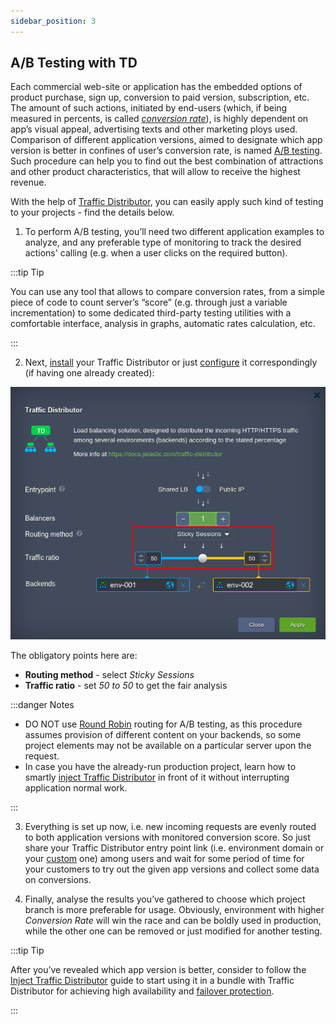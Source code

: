```yaml
---
sidebar_position: 3
---
```


## A/B Testing with TD

Each commercial web-site or application has the embedded options of product purchase, sign up, conversion to paid version, subscription, etc. The amount of such actions, initiated by end-users (which, if being measured in percents, is called [_conversion rate_](https://en.wikipedia.org/wiki/Conversion_marketing#Conversion_rate)), is highly dependent on app’s visual appeal, advertising texts and other marketing ploys used. Comparison of different application versions, aimed to designate which app version is better in confines of user’s conversion rate, is named [A/B testing](/docs/ApplicationSetting/Traffic%20Distributor/Use%20Cases/A-B%20Testing). Such procedure can help you to find out the best combination of attractions and other product characteristics, that will allow to receive the highest revenue.

With the help of [Traffic Distributor](/docs/ApplicationSetting/Traffic%20Distributor/Traffic%20Distributor%20Overview), you can easily apply such kind of testing to your projects - find the details below.

1. To perform A/B testing, you’ll need two different application examples to analyze, and any preferable type of monitoring to track the desired actions' calling (e.g. when a user clicks on the required button).

:::tip Tip

You can use any tool that allows to compare conversion rates, from a simple piece of code to count server’s “score” (e.g. through just a variable incrementation) to some dedicated third-party testing utilities with a comfortable interface, analysis in graphs, automatic rates calculation, etc.

:::

2. Next, [install](/docs/ApplicationSetting/Traffic%20Distributor/Traffic%20Distributor%20Installation) your Traffic Distributor or just [configure](/docs/ApplicationSetting/Traffic%20Distributor/Traffic%20Distributor%20Installation#traffic-distributor-reconfiguration) it correspondingly (if having one already created):

<div style={{
    display:'flex',
    justifyContent: 'center',
    margin: '0 0 1rem 0'
}}>

![Locale Dropdown](./img/A-BTesting/01.png)

</div>

The obligatory points here are:

- **Routing method** - select _Sticky Sessions_
- **Traffic ratio** - set _50 to 50_ to get the fair analysis

:::danger Notes

- DO NOT use [Round Robin](/docs/ApplicationSetting/Traffic%20Distributor/Routing%20Methods/Round%20Robin) routing for A/B testing, as this procedure assumes provision of different content on your backends, so some project elements may not be available on a particular server upon the request.
- In case you have the already-run production project, learn how to smartly [inject Traffic Distributor](/docs/ApplicationSetting/Traffic%20Distributor/Traffic%20Distributor%20Integrate) in front of it without interrupting application normal work.

:::

3. Everything is set up now, i.e. new incoming requests are evenly routed to both application versions with monitored conversion score. So just share your Traffic Distributor entry point link (i.e. environment domain or your [custom](/docs/ApplicationSetting/Domain%20Name%20Management/Custom%20Domain%20Name) one) among users and wait for some period of time for your customers to try out the given app versions and collect some data on conversions.

4. Finally, analyse the results you’ve gathered to choose which project branch is more preferable for usage. Obviously, environment with higher _Conversion Rate_ will win the race and can be boldly used in production, while the other one can be removed or just modified for another testing.

:::tip Tip

After you’ve revealed which app version is better, consider to follow the [Inject Traffic Distributor](/docs/ApplicationSetting/Traffic%20Distributor/Traffic%20Distributor%20Integrate) guide to start using it in a bundle with Traffic Distributor for achieving high availability and [failover protection](/docs/ApplicationSetting/Traffic%20Distributor/Use%20Cases/Failover%20Protection).

:::
